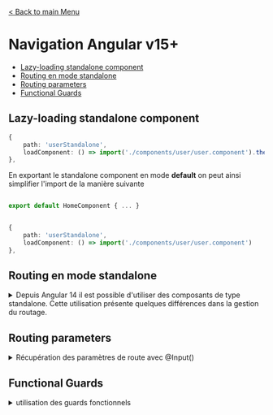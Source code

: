 [< Back to main Menu](https://github.com/gsoulie/angular-resources/blob/master/ng-sheet.md)    


# Navigation Angular v15+

* [Lazy-loading standalone component](#lazy-loading-standalone-component)
* [Routing en mode standalone](#routing-en-mode-standalone)
* [Routing parameters](#routing-parameters)
* [Functional Guards](#functional-guards)    

## Lazy-loading standalone component

````typescript
{
    path: 'userStandalone',
    loadComponent: () => import('./components/user/user.component').then(m => m.UserComponent)
},
````

En exportant le standalone component en mode **default** on peut ainsi simplifier l'import de la manière suivante

````typescript

export default HomeComponent { ... }


{
    path: 'userStandalone',
    loadComponent: () => import('./components/user/user.component')
},
````

## Routing en mode standalone

<details>
	<summary>Depuis Angular 14 il est possible d'utiliser des composants de type standalone. Cette utilisation présente quelques différences dans la gestion du routage.</summary>
	
Le chargement d'un composant standalone se fait avec la fonction loadComponent. Si ce dernier comporte des routes enfants, alors on utilisera la fonction loadChildren

*app.routes.ts*
````typescript
import { HomeComponent } from './components/home/home.component';
import { NgModule } from '@angular/core';
import { RouterModule, Routes } from '@angular/router';

const routes: Routes = [
  {
    path: 'home',
    component: HomeComponent
  },
  {
    path: '',
    redirectTo: 'home',
    pathMatch: 'full'
  },
  {
    path: 'parent',
    loadChildren: () => import('./components/standalone/parent/routes').then(mod => mod.STANDALONE_ROUTES)	// chargement avec routes enfant
    //loadComponent: () => import('./components/standalone/parent/parent.component').then(m => m.ParentComponent)	// chargement composant standalone seul sans routes enfant
  }
];
````

L'utilisation de routes enfant dans un composant standalone nécessite de créer un fichier contenant les routes un peu à la manière du app-routing.module.ts

> Code complet disponible ici : [https://github.com/gsoulie/ng-routing-v14](https://github.com/gsoulie/ng-routing-v14)     
	
</details>

## Routing parameters

<details>
	<summary>Récupération des paramètres de route avec @Input()</summary>

Depuis Angular 16, il est possible de récupérer les paramètres de route comme tout paramètre d'un composant avec un @Input

Afin d'utiliser cette nouvelle fonctionnalité, nous devons l'activer dans le RouterModule :


*app.config.ts* (**mode standalone**)
````typescript
export const appConfig: ApplicationConfig = {
  providers: [
    provideRouter(routes, withComponentInputBinding()),	// <-- 
  ]
};
````


*app.module.ts* (**Activation via router module**)
````typescript
@NgModule({
	imports: [
		RouterModule.forRoot([], {
			// ... autres fonctionnalités
			bindToComponentInputs: true // <-- activer cette fonctionnalité
		})
	],
})
export class AppModule {}
````

Avec cette fonctionnalité, il est désormais possible de simplement récupérer les paramètres de route et data de la route de la manière suivante :

````typescript
const routes: Routes = [
	{
		path: "search/:id",		// <-- paramètre id
		component: SearchComponent,
		data: { title: "Recherche" },	// <-- data de la route
		resolve: { searchData: SearchDataResolver }
	},
];

@Component({})
export class SearchComponent implements OnInit {
	@Input() query?: string; // Ce paramètre viendra des query params
	@Input() id?: string; // Ce paramètre viendra des path params
	@Input() title?: string; // Ce paramètre viendra des data
	@Input() searchData?: any; // Ce paramètre viendra des resolved data

	ngOnInit() {
		
	}
}
````

On peut aussi renommer les paramètres si besoin de la manière suivante :

````typescript
@Input() query?: string; 
@Input('id') pathId?: string; 
@Input('title') dataTitle?: string;
@Input('searchData') resolvedData?: any;
````
	
</details>

## Functional Guards

<details>
	<summary>utilisation des guards fonctionnels</summary>
	
Depuis Angular 15, il est conseillé de convertir ses guards en guards fonctionnels. En effet, les guards classiques basés sur des classes sont dépréciés en v17. La raison principale de ce changement est que les gardes basées sur les classes injectables et les Injection Token sont moins configurables et réutilisables. De plus, ils ne peuvent pas être intégrés, ce qui les rend moins puissants et plus lourds.


<details>
	<summary>Exemple de migration de class-based guard en functional guard</summary>
	
````typescript
// Class-based classic guard
@Injectable({providedIn: 'root'})
export class AuthGuard implements CanActivate {
	#authService = inject(AuthService);
	
	canActivate() {
		return this.#authService.isLoggedIn$;
	}
}

// Functional guard
export const authGuard: CanActivateFn = () => {
	const authService = inject(AuthService);
	return authService.isLoggedIn$;
}

// Utilisation actuelle
const routes: Routes = [
	{
		path: 'admin',
		canActivate: [authGuard],
		loadComponent: () => import('./user-admin.component'),
	}
]

// Utilisation FUTURE lorsque les class-based guard et resolver seront dépréciés
const routes: Routes = [
	{
		path: 'admin',
		canActivate: mapToGuards.canActivate([AuthGuard]),
		loadComponent: () => import('./user-admin.component'),
	}
]
````
	
</details>

<details>
	<summary>Exemple de functional guard avec gestion de rôle</summary>
	
````typescript
const hasRole = (role: string): boolean => {
	return inject(AuthService).role$.pipe(
		map(roles => roles.map(x => x.name).includes(role))
	)
}

export const routes: Routes = [
	{
		path: 'home',
		children: [
			{
				path: '',
				canMatch: [() => hasRole('user')],
				loadComponent: () => import('./user-home.component'),
			},
			{
				path: '',
				canMatch: [() => hasRole('admin')],
				loadComponent: () => import('./user-admin.component'),
			}
		]
	}
]
````
</details>

<details>
	<summary>Exemple de functional guard avec redirection</summary>
	
*auth-guard.guard.ts*
````typescript
import { inject } from "@angular/core";
import { AuthJwtService } from "../services/auth-jwt.service";
import { CanActivateFn, Router } from "@angular/router";

export function authJwtGuard(fallbackRoute: string = 'login'): CanActivateFn {
  return () => {
    const isLoggedIn = inject(AuthJwtService).isLoggedIn();
    const router = inject(Router);

    if (!isLoggedIn) {
      router.navigate([fallbackRoute]);
    }
    return isLoggedIn;
  }
};
````
	
*app.routes.ts*
````typescript
import { Routes } from '@angular/router';
import { authJwtGuard } from './lib/auth/auth-jwt/guards/auth-jwt.guard';
import { inject } from '@angular/core';
import { AuthJwtService } from './lib/auth/auth-jwt/services/auth-jwt.service';

export const routes: Routes = [{
  path: 'todos',
  loadComponent: () => import('./pages/todolist/todos.component')
}, {
  path: 'protected',
  loadComponent: () => import('./pages/protected/protected.component').then(m => m.ProtectedPage),
  canActivate: [authJwtGuard('/login')]
}, {
  path: 'login',	// Accessible uniquement si on n'est pas connecté
  loadComponent: () => import('./lib/auth/auth-jwt/components/auth-jwt-login.component').then(m => m.LoginJwtComponent),
  canActivate: [() => !inject(AuthJwtService).isLoggedIn()]
}];
````

</details>

<details>
	<summary>Exemple avec injection de service</summary>

 ````typescript
export const canActivate = (authService = inject(AuthService)) => authService.isLogged

export const routes: Routes = [
{
    path: 'guard',
    canActivate: [() => canActivate()],
    loadComponent: () => import('./components/functionl-guards/functionl-guards.component')
  }
]
</details>

</details>
